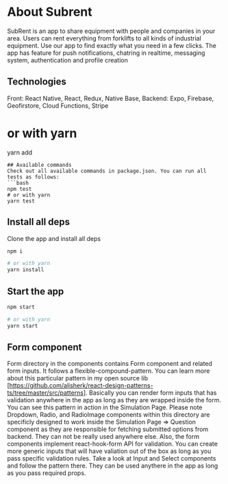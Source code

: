 # About Subrent

SubRent is an app to share equipment with people and companies in your area. Users can rent everything from forklifts to all kinds of industrial equipment. Use our app to find exactly what you need in a few clicks. The app has feature for push notifications, chatring in realtime, messaging system, authentication and profile creation

## Technologies

Front: React Native, React, Redux, Native Base, 
Backend: Expo, Firebase, Geofirstore, Cloud Functions, Stripe 

# or with yarn

yarn add

````
## Available commands
Check out all available commands in package.json. You can run all tests as follows:
```bash
npm test
# or with yarn
yarn test
````

## Install all deps

Clone the app and install all deps

```bash
npm i

# or with yarn
yarn install
```

## Start the app

```bash
npm start

# or with yarn
yarn start
```


## Form component 
Form directory in the components contains Form component and related form inputs. It follows a flexible-compound-pattern. You can learn more about this particular pattern in my open source lib [https://github.com/alisherk/react-design-patterns-ts/tree/master/src/patterns]. Basically you can render form inputs that has validation anywhere in the app as long as they are wrapped inside the form. You can see this pattern in action in the Simulation Page. Please note Dropdown, Radio, and RadioImage components within this directory are specificly designed to work inside the Simulation Page => Question component as they are responsible for fetching submitted options from backend. They can not be really used anywhere else. Also, the form components implement react-hook-form API for validation. You can create more generic inputs that will have valiation out of the box as long as you pass specific validation rules. Take a look at Input and Select components and follow the pattern there. They can be used anythere in the app as long as you pass required props. 


